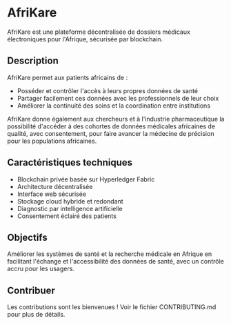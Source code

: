 # AfriKare

AfriKare est une plateforme décentralisée de dossiers médicaux électroniques pour l'Afrique, sécurisée par blockchain. 

## Description

AfriKare permet aux patients africains de :

- Posséder et contrôler l'accès à leurs propres données de santé
- Partager facilement ces données avec les professionnels de leur choix  
- Améliorer la continuité des soins et la coordination entre institutions

AfriKare donne également aux chercheurs et à l'industrie pharmaceutique la possibilité d'accéder à des cohortes de données médicales africaines de qualité, avec consentement, pour faire avancer la médecine de précision pour les populations africaines.

## Caractéristiques techniques

- Blockchain privée basée sur Hyperledger Fabric
- Architecture décentralisée  
- Interface web sécurisée
- Stockage cloud hybride et redondant
- Diagnostic par intelligence artificielle
- Consentement éclairé des patients

## Objectifs 

Améliorer les systèmes de santé et la recherche médicale en Afrique en facilitant l'échange et l'accessibilité des données de santé, avec un contrôle accru pour les usagers.

## Contribuer

Les contributions sont les bienvenues ! Voir le fichier CONTRIBUTING.md pour plus de détails.

